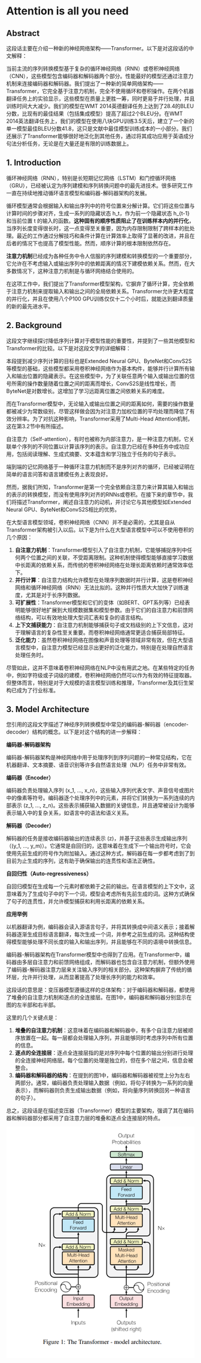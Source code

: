 # Attention is all you need





## Abstract



这段话主要在介绍一种新的神经网络架构——Transformer。以下是对这段话的中文解释：

当前主流的序列转换模型基于复杂的循环神经网络（RNN）或卷积神经网络（CNN），这些模型包含编码器和解码器两个部分。性能最好的模型还通过注意力机制来连接编码器和解码器。我们提出了一种新的简单网络架构——Transformer，它完全基于注意力机制，完全不使用循环和卷积操作。在两个机器翻译任务上的实验显示，这些模型在质量上更胜一筹，同时更易于并行处理，并且训练时间大大减少。我们的模型在WMT 2014英德翻译任务上达到了28.4的BLEU分数，比现有的最佳结果（包括集成模型）提高了超过2个BLEU分。在WMT 2014英法翻译任务上，我们的模型在使用八块GPU训练3.5天后，建立了一个新的单一模型最佳BLEU分数41.8，这只是文献中最佳模型训练成本的一小部分。我们还展示了Transformer能够很好地泛化到其他任务，通过将其成功应用于英语成分句法分析任务，无论是在大量还是有限的训练数据上。



## 1. Introduction

循环神经网络（RNN），特别是长短期记忆网络（LSTM）和门控循环网络（GRU），已经被认定为序列建模和序列转换问题中的最先进技术。很多研究工作一直在持续地推动循环语言模型和编码器-解码器架构的发展。

循环模型通常会根据输入和输出序列中的符号位置来分解计算。它们将这些位置与计算时间的步骤对齐，生成一系列的隐藏状态 h_t，作为前一个隐藏状态 h_{t-1} 和当前位置 t 的输入的函数。**这种固有的顺序性质阻止了在训练样本内的并行化**，当序列长度变得很长时，这一点变得至关重要，因为内存限制限制了跨样本的批处理。最近的工作通过分解技巧和条件计算在计算效率上取得了显著的改进，并且在后者的情况下也提高了模型性能。然而，顺序计算的根本限制依然存在。

**注意力机制**已经成为各种任务中令人信服的序列建模和转换模型的一个重要部分，它允许在不考虑输入或输出序列中的依赖距离的情况下建模依赖关系。然而，在大多数情况下，这种注意力机制是与循环网络结合使用的。

在这项工作中，我们提出了Transformer模型架构，它摒弃了循环计算，完全依赖于注意力机制来提取输入和输出之间的全局依赖关系。Transformer允许更大程度的并行化，并且在使用八个P100 GPU训练仅仅十二个小时后，就能达到翻译质量的新的最先进水平。



## 2. Background



这段文字继续探讨降低序列计算对于模型性能的重要性，并提到了一些其他模型和Transformer的比较。以下是对这段文字的详细解释：

本段提到减少序列计算的目标也是Extended Neural GPU、ByteNet和ConvS2S等模型的基础，这些模型都采用卷积神经网络作为基本构件，能够并行计算所有输入和输出位置的隐藏表示。在这些模型中，为了关联任意两个输入或输出位置的信号所需的操作数量随着位置之间的距离而增长，ConvS2S是线性增长，而ByteNet是对数增长。这增加了学习远距离位置之间依赖关系的难度。

而在Transformer模型中，无论输入或输出位置之间的距离如何，需要的操作数量都被减少为常数级别，尽管这样做会因为对注意力加权位置的平均处理而降低了有效分辨率。为了对抗这种影响，Transformer采用了Multi-Head Attention机制，这在第3.2节中有所描述。

自注意力（Self-attention），有时也被称为内部注意力，是一种注意力机制，它关联单个序列的不同位置以计算该序列的表示。自注意力已经在多种任务中成功应用，包括阅读理解、生成式摘要、文本蕴含和学习独立于任务的句子表示。

端到端的记忆网络基于一种循环注意力机制而不是序列对齐的循环，已经被证明在简单的语言问答和语言建模任务上表现良好。

然而，据我们所知，Transformer是第一个完全依赖自注意力来计算其输入和输出的表示的转换模型，而没有使用序列对齐的RNNs或卷积。在接下来的章节中，我们将描述Transformer，阐述自注意力的动机，并讨论它与其他模型如Extended Neural GPU、ByteNet和ConvS2S相比的优势。





在大型语言模型领域，卷积神经网络（CNN）并不是必需的，尤其是自从Transformer架构被引入以后。以下是为什么在大型语言模型中可以不使用卷积的几个原因：

1. **自注意力机制**：Transformer模型引入了自注意力机制，它能够捕捉序列中任何两个位置之间的关联，不受距离限制。这种机制使得模型能够直接学习数据中长距离的依赖关系，而传统的卷积神经网络在处理长距离依赖时通常效率低下。
2. **并行计算**：自注意力结构允许模型在处理序列数据时并行计算，这是卷积神经网络和循环神经网络（RNN）无法比拟的。这种并行性质大大加快了训练速度，尤其是对于长序列数据。
3. **可扩展性**：Transformer模型和它们的变体（如BERT、GPT系列等）已经表明能够很好地扩展到大规模数据集和模型参数。由于它们的自注意力和前馈网络结构，可以有效地处理大型词汇表和复杂的语言结构。
4. **上下文捕获能力**：自注意力机制能够捕获句子或文档级别的上下文信息，这对于理解语言的复杂性至关重要。而卷积神经网络通常更适合捕获局部特征。
5. **泛化能力**：虽然卷积神经网络在图像和声音处理等领域非常有效，但在大型语言模型中，自注意力模型已经显示出更好的泛化能力，特别是在处理自然语言处理任务时。

尽管如此，这并不意味着卷积神经网络在NLP中没有用武之地。在某些特定的任务中，例如字符级或子词级的建模，卷积神经网络仍然可以作为有效的特征提取器。但整体而言，特别是对于大规模的语言模型训练和推理，Transformer及其衍生架构已成为了行业标准。







## 3. Model Architecture

您引用的这段文字描述了神经序列转换模型中常见的编码器-解码器（encoder-decoder）结构的概念。以下是对这个结构的进一步解释：



**编码器-解码器架构**

编码器-解码器架构是神经网络中用于处理序列到序列问题的一种常见结构，它在机器翻译、文本摘要、语音识别等许多自然语言处理（NLP）任务中非常有效。



**编码器（Encoder）**

编码器负责处理输入序列 \(x_1, ..., x_n\)，这些输入序列代表文字、声音信号或图片中的像素等符号。编码器逐个处理序列中的元素，并将它们转换为一系列连续的内部表示 \(z_1, ..., z_n\)。这些表示捕获输入数据的关键信息，并且通常被设计为能够表示输入中的复杂关系，如语言中的语法和语义关系。



**解码器（Decoder）**

解码器的任务是接收编码器输出的连续表示 \(z\)，并基于这些表示生成输出序列（\(y_1, ..., y_m\)）。它通常是自回归的，这意味着在生成下一个输出符号时，它会使用先前生成的符号作为附加输入。通过这种方式，解码器在每一步都考虑到了到目前为止生成的序列，这有助于确保输出的连贯性和语法正确性。



**自回归性（Auto-regressiveness）**

自回归模型在生成每一个元素时都依赖于之前的输出。在语言模型的上下文中，这意味着为了生成句子中的下一个词，模型会考虑所有先前生成的词。这种方式确保了句子的连贯性，并允许模型捕获和利用长距离的依赖关系。



**应用举例**

以机器翻译为例，编码器会读入源语言句子，并将其转换成中间语义表示；接着解码器逐渐生成目标语言翻译，每次生成一个词，并参考之前生成的词。这种结构使得模型能够处理不同长度的输入和输出序列，并且能够在不同的语境中转换信息。



编码器-解码器架构在Transformer模型中也得到了应用。在Transformer中，编码器由多层自注意力和前馈网络组成，而解码器也包含自注意力机制，但额外使用了编码器-解码器注意力层来关注输入序列的相关部分。这种架构摒弃了传统的循环层，允许并行处理，从而显著提高了处理长序列的能力和效率。



这段话的意思是：变压器模型遵循这样的总体架构：对于编码器和解码器，都使用了堆叠的自注意力机制和逐点的全连接层。在图1中，编码器和解码器分别显示在图的左半部和右半部。

这里的几个关键点是：

1. **堆叠的自注意力机制**：这意味着在编码器和解码器中，有多个自注意力层被顺序放置在一起。每一层都会处理输入序列，并且能够同时考虑序列中所有位置的信息。
2. **逐点的全连接层**：逐点全连接层指的是对序列中每个位置的输出分别进行处理的全连接神经网络层。每个位置的处理是独立的，但在多个层之间，信息会被整合。
3. **编码器和解码器的结构**：在提到的图1中，编码器和解码器被视觉上分为左右两部分。通常，编码器负责处理输入数据（例如，将句子转换为一系列的向量表示），而解码器则负责生成输出数据（例如，将向量序列转换回另一种语言的句子）。

总之，这段话是在描述变压器（Transformer）模型的主要架构，强调了其在编码器和解码器部分都采用了自注意力层的堆叠和逐点全连接层的特点。

![image-20240217120532810](assets/image-20240217120532810.png)





